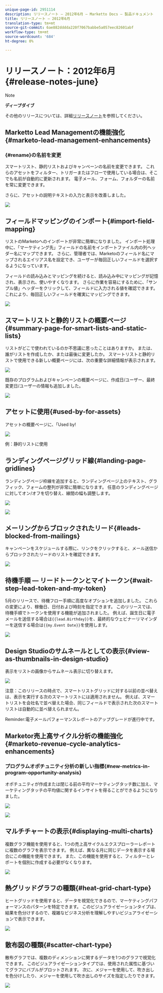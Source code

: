```yaml
---
unique-page-id: 2951114
description: リリースノート — 2012年6月 — Marketto Docs — 製品ドキュメント
title: リリースノート — 2012年6月
translation-type: tm+mt
source-git-commit: 6ae882dddda220f7067babbe5a057eec82601abf
workflow-type: tm+mt
source-wordcount: '684'
ht-degree: 0%

---
```



# リリースノート：2012年6月{#release-notes-june}

>[!NOTE]
>
>**ディープダイブ**
>
>その他のリリースについては、詳細[リリースノート](https://docs.marketo.com/display/docs/release+notes)を参照してください。

## Marketto Lead Managementの機能強化{#marketo-lead-management-enhancements}

### {#rename}の名前を変更

スマートリスト、静的リストおよびキャンペーンの名前を変更できます。 これらのアセットをフィルター、トリガーまたはフローで使用している場合は、そこでも名前が自動的に更新されます。 電子メール、フォーム、フォルダーの名前を常に変更できます。

さらに、アセットの説明テキストの入力と表示を改善しました。

![](assets/image2014-9-23-10-3a23-3a10.png)

## フィールドマッピングのインポート{#import-field-mapping}

リストのMarketoへのインポートが非常に簡単になりました。 インポート処理中に、「マーケティング先」フィールドの名前をインポートファイル内の列ヘッダー名にマップできます。 さらに、管理者では、Marketoのフィールド名にマップされるエイリアス名を設定でき、ユーザーが毎回正しいフィールドを選択するようになっています。

フィールドの読み込みとマッピングを続けると、読み込み中にマッピングが記憶され、表示され、使いやすくなります。 さらに作業を容易にするために、「サンプル値」ヘッダーをクリックして、フィールドに入力される値を確認できます。 これにより、毎回正しいフィールドを確実にマッピングできます。

![](assets/image2014-9-23-10-3a23-3a27.png)

## スマートリストと静的リストの概要ページ{#summary-page-for-smart-lists-and-static-lists}

リストがどこで使われているのか不思議に思ったことはありますか。 または、誰がリストを作成したか、または最後に変更したか。 スマートリストと静的リストで使用できる新しい概要ページには、次の重要な詳細情報が表示されます。

![](assets/image2014-9-23-10-3a23-3a40.png)

既存のプログラムおよびキャンペーンの概要ページに、作成日/ユーザー、最終変更日/ユーザーの情報も追加しました。

![](assets/image2014-9-23-10-3a23-3a54.png)

## アセットに使用{#used-by-for-assets}

アセットの概要ページに、「Used by!

![](assets/image2014-9-23-10-3a24-3a5.png)

例：静的リストに使用

## ランディングページグリッド線{#landing-page-gridlines}

ランディングページ枠線を追加すると、ランディングページ上のテキスト、グラフィック、フォームの整列が非常に簡単になります。 任意のランディングページに対してオン/オフを切り替え、線間の幅も調整します。

![](assets/image2014-9-23-10-3a24-3a19.png)

![](assets/image2014-9-23-10-3a24-3a33.png)

## メーリングからブロックされたリード{#leads-blocked-from-mailings}

キャンペーンをスケジュールする際に、リンクをクリックすると、メール送信からブロックされたリードのリストを確認できます。

![](assets/image2014-9-23-10-3a24-3a51.png)

## 待機手順 — リードトークンとマイトークン{#wait-step-lead-token-and-my-token}

5月のリリースで、待機フロー手順に高度なオプションを追加しました。 これらの変更により、稼働日、日付および時刻を指定できます。 このリリースでは、待機手順でトークンを使用する機能が追加されました。 例えば、誕生日に電子メールを送信する場合は`{{lead.Birthday}}`を、最終的なウェビナーリマインダーを送信する場合は`{{my.Event Date}}`を使用します。

![](assets/image2014-9-23-10-3a25-3a57.png)

## Design Studioのサムネールとしての表示{#view-as-thumbnails-in-design-studio}

表示をリストの画像からサムネール表示に切り替えます。

![](assets/image2014-9-23-10-3a26-3a13.png)

注意：このリリースの時点で、スマートリストグリッドに対する以前の並べ替えは、表示を実行する次のスマートリストには適用されません。 例えば、スマートリストを会社名で並べ替えた場合、同じフィールドで表示された次のスマートリストは自動的に並べ替えられません。

Reminder:電子メールパフォーマンスレポートのアップグレードが進行中です。

## Marketor売上高サイクル分析の機能強化{#marketo-revenue-cycle-analytics-enhancements}

### プログラムオポチュニティ分析の新しい指標{#new-metrics-in-program-opportunity-analysis}

オポチュニティが作成または閉じる前の平均マーケティングタッチ数に加え、マーケティングタッチの平均値に関するインサイトを得ることができるようになりました。

![](assets/image2014-9-23-10-3a26-3a30.png)

![](assets/image2014-9-23-10-3a26-3a41.png)

## マルチチャートの表示{#displaying-multi-charts}

複数グラフ機能を使用すると、1つの売上高サイクルエクスプローラーレポートに複数のグラフを表示できます。 例えば、異なる月に同じデータを表示する場合にこの機能を使用できます。 また、この機能を使用すると、フィルターとレポートを個別に作成する必要がなくなります。

![](assets/image2014-9-23-10-3a27-3a41.png)

## 熱グリッドグラフの種類{#heat-grid-chart-type}

ヒートグリッドを使用すると、データを視覚化できるので、マーケティングパフォーマンスのパターンを特定できます。 このビジュアライゼーションタイプは、結果を色分けするので、複雑なビジネス分析を理解しやすいビジュアライゼーションで表示できます。

![](assets/image2014-9-23-10-3a28-3a21.png)

## 散布図の種類{#scatter-chart-type}

散布グラフでは、複数のディメンションに関するデータを1つのグラフで視覚化できます。 このビジュアライゼーションタイプでは、使用された属性に基づいてグラフにバブルがプロットされます。 次に、メジャーを使用して、吹き出しを色分けしたり、メジャーを使用して吹き出しのサイズを指定したりできます。

![](assets/image2014-9-23-10-3a29-3a7.png)
